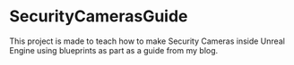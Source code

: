 # SecurityCamerasGuide

This project is made to teach how to make Security Cameras 
inside Unreal Engine using blueprints as part as a guide from my blog.
